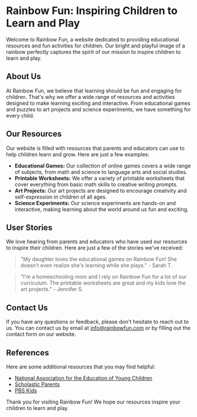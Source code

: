 <!--
Write me content for website with wallpaper which alt text is:

"A bright and playful image of a rainbow for a children's or education website"

The name/title of the page should not be 1:1 copy of the alt text but rather a real content of the website which is using this wallpaper.

- Use markdown format 
- Start with the heading
- The content should look like a real website 
- Include real sections like references, contact, user stories, etc. use things relevant to the page purpose.
- Feel free to use structure like headings, bullets, numbering, blockquotes, paragraphs, horizontal lines, etc.
- You can use formatting like bold or _italic_
- You can include UTF-8 emojis
- Links should be only #hash anchors (and you can refer to the document itself)
- Do not include images
-->

<!--font:The "Schoolbell" font would be a great fit for the Rainbow Fun website.-->

# Rainbow Fun: Inspiring Children to Learn and Play

Welcome to Rainbow Fun, a website dedicated to providing educational resources and fun activities for children. Our bright and playful image of a rainbow perfectly captures the spirit of our mission to inspire children to learn and play.

## About Us

At Rainbow Fun, we believe that learning should be fun and engaging for children. That's why we offer a wide range of resources and activities designed to make learning exciting and interactive. From educational games and puzzles to art projects and science experiments, we have something for every child.

## Our Resources

Our website is filled with resources that parents and educators can use to help children learn and grow. Here are just a few examples:

- **Educational Games:** Our collection of online games covers a wide range of subjects, from math and science to language arts and social studies.
- **Printable Worksheets:** We offer a variety of printable worksheets that cover everything from basic math skills to creative writing prompts.
- **Art Projects:** Our art projects are designed to encourage creativity and self-expression in children of all ages.
- **Science Experiments:** Our science experiments are hands-on and interactive, making learning about the world around us fun and exciting.

## User Stories

We love hearing from parents and educators who have used our resources to inspire their children. Here are just a few of the stories we've received:

> "My daughter loves the educational games on Rainbow Fun! She doesn't even realize she's learning while she plays." - Sarah T.

> "I'm a homeschooling mom and I rely on Rainbow Fun for a lot of our curriculum. The printable worksheets are great and my kids love the art projects." - Jennifer S.

## Contact Us

If you have any questions or feedback, please don't hesitate to reach out to us. You can contact us by email at [info@rainbowfun.com](mailto:info@rainbowfun.com) or by filling out the contact form on our website.

## References

Here are some additional resources that you may find helpful:

- [National Association for the Education of Young Children](#)
- [Scholastic Parents](#)
- [PBS Kids](#)

Thank you for visiting Rainbow Fun! We hope our resources inspire your children to learn and play.
